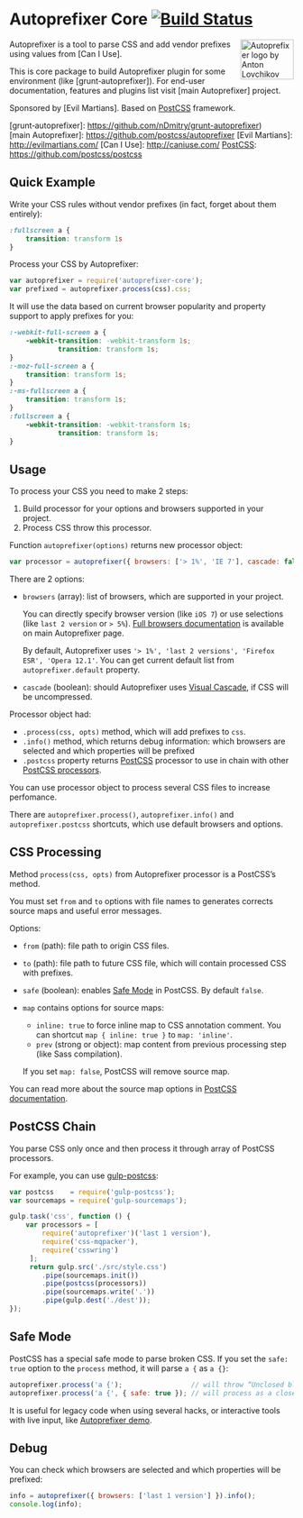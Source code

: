 # Autoprefixer Core [![Build Status](https://travis-ci.org/postcss/autoprefixer-core.png)](https://travis-ci.org/postcss/autoprefixer-core)

<img align="right" width="94" height="71" src="http://postcss.github.io/autoprefixer/logo.svg" title="Autoprefixer logo by Anton Lovchikov">

Autoprefixer is a tool to parse CSS and add vendor prefixes using values
from [Can I Use].

This is core package to build Autoprefixer plugin for some environment
(like [grunt‑autoprefixer]). For end-user documentation, features
and plugins list visit [main Autoprefixer] project.

Sponsored by [Evil Martians]. Based on [PostCSS] framework.

[grunt‑autoprefixer]: https://github.com/nDmitry/grunt-autoprefixer)
[main Autoprefixer]:  https://github.com/postcss/autoprefixer
[Evil Martians]:      http://evilmartians.com/
[Can I Use]:          http://caniuse.com/
[PostCSS]:            https://github.com/postcss/postcss

## Quick Example

Write your CSS rules without vendor prefixes (in fact, forget about them
entirely):

```css
:fullscreen a {
    transition: transform 1s
}
```

Process your CSS by Autoprefixer:

```js
var autoprefixer = require('autoprefixer-core');
var prefixed = autoprefixer.process(css).css;
```

It will use the data based on current browser popularity and property support
to apply prefixes for you:

```css
:-webkit-full-screen a {
    -webkit-transition: -webkit-transform 1s;
            transition: transform 1s;
}
:-moz-full-screen a {
    transition: transform 1s;
}
:-ms-fullscreen a {
    transition: transform 1s;
}
:fullscreen a {
    -webkit-transition: -webkit-transform 1s;
            transition: transform 1s;
}
```

## Usage

To process your CSS you need to make 2 steps:

1. Build processor for your options and browsers supported in your project.
2. Process CSS throw this processor.

Function `autoprefixer(options)` returns new processor object:

```js
var processor = autoprefixer({ browsers: ['> 1%', 'IE 7'], cascade: false });
```

There are 2 options:

* `browsers` (array): list of browsers, which are supported in your project.

  You can directly specify browser version (like `iOS 7`) or use selections
  (like `last 2 version` or `> 5%`). [Full browsers documentation] is available
  on main Autoprefixer page.

  By default, Autoprefixer uses
  `'> 1%', 'last 2 versions', 'Firefox ESR', 'Opera 12.1'`. You can get current
  default list from `autoprefixer.default` property.
* `cascade` (boolean): should Autoprefixer uses [Visual Cascade],
  if CSS will be uncompressed.

Processor object had:

* `.process(css, opts)` method, which will add prefixes to `css`.
* `.info()` method, which returns debug information: which browsers are selected
  and which properties will be prefixed
* `.postcss` property returns [PostCSS] processor to use in chain
  with other [PostCSS processors].

You can use processor object to process several CSS files
to increase perfomance.

There are `autoprefixer.process()`, `autoprefixer.info()`
and `autoprefixer.postcss` shortcuts, which use default browsers and options.

[Full browsers documentation]: https://github.com/postcss/autoprefixer#browsers
[PostCSS processors]:    https://github.com/postcss/postcss#built-with-postcss
[Visual Cascade]:              https://github.com/postcss/autoprefixer#visual-cascade
[PostCSS]:                     https://github.com/postcss/postcss

## CSS Processing

Method `process(css, opts)` from Autoprefixer processor is a PostCSS’s method.

You must set `from` and `to` options with file names to generates corrects
source maps and useful error messages.

Options:

* `from` (path): file path to origin CSS files.
* `to` (path): file path to future CSS file, which will
  contain processed CSS with prefixes.
* `safe` (boolean): enables [Safe Mode] in PostCSS. By default `false`.
* `map` contains options for source maps:

  * `inline: true` to force inline map to CSS annotation comment.
    You can shortcut `map { inline: true }` to `map: 'inline'`.
  * `prev` (strong or object): map content from previous processing step
    (like Sass compilation).

  If you set `map: false`, PostCSS will remove source map.

You can read more about the source map options in [PostCSS documentation].

[PostCSS documentation]: https://github.com/postcss/postcss#source-map-1
[Safe Mode]:             https://github.com/postcss/postcss#safe-mode

## PostCSS Chain

You parse CSS only once and then process it through array of PostCSS processors.

For example, you can use [gulp-postcss]:

```js
var postcss    = require('gulp-postcss');
var sourcemaps = require('gulp-sourcemaps');

gulp.task('css', function () {
    var processors = [
        require('autoprefixer')('last 1 version'),
        require('css-mqpacker'),
        require('csswring')
     ];
     return gulp.src('./src/style.css')
        .pipe(sourcemaps.init())
        .pipe(postcss(processors))
        .pipe(sourcemaps.write('.'))
        .pipe(gulp.dest('./dest'));
});
```

[gulp-postcss]: https://github.com/w0rm/gulp-postcss

## Safe Mode

PostCSS has a special safe mode to parse broken CSS. If you set the `safe: true`
option to the `process` method, it will  parse `a {` as `a {}`:

```js
autoprefixer.process('a {');                 // will throw “Unclosed block”
autoprefixer.process('a {', { safe: true }); // will process as a closed block
```

It is useful for legacy code when using several hacks, or interactive
tools with live input, like [Autoprefixer demo].

[Autoprefixer demo]: http://jsfiddle.net/simevidas/udyTs/show/light/

## Debug

You can check which browsers are selected and which properties will be prefixed:

```js
info = autoprefixer({ browsers: ['last 1 version'] }).info();
console.log(info);
```
